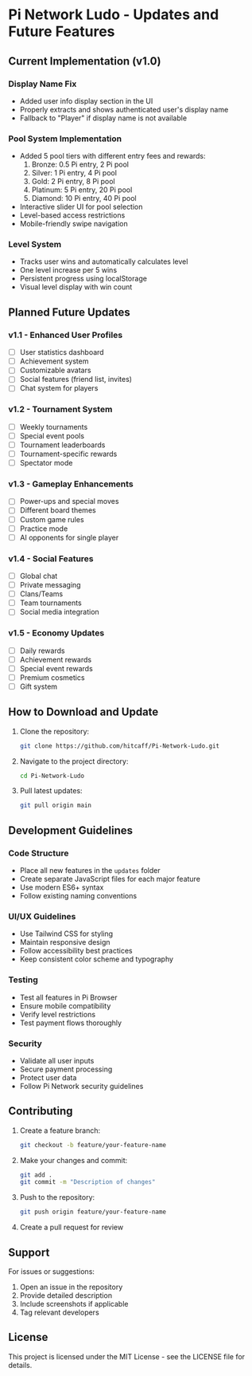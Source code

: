 # Pi Network Ludo - Updates and Future Features

## Current Implementation (v1.0)

### Display Name Fix
- Added user info display section in the UI
- Properly extracts and shows authenticated user's display name
- Fallback to "Player" if display name is not available

### Pool System Implementation
- Added 5 pool tiers with different entry fees and rewards:
  1. Bronze: 0.5 Pi entry, 2 Pi pool
  2. Silver: 1 Pi entry, 4 Pi pool
  3. Gold: 2 Pi entry, 8 Pi pool
  4. Platinum: 5 Pi entry, 20 Pi pool
  5. Diamond: 10 Pi entry, 40 Pi pool
- Interactive slider UI for pool selection
- Level-based access restrictions
- Mobile-friendly swipe navigation

### Level System
- Tracks user wins and automatically calculates level
- One level increase per 5 wins
- Persistent progress using localStorage
- Visual level display with win count

## Planned Future Updates

### v1.1 - Enhanced User Profiles
- [ ] User statistics dashboard
- [ ] Achievement system
- [ ] Customizable avatars
- [ ] Social features (friend list, invites)
- [ ] Chat system for players

### v1.2 - Tournament System
- [ ] Weekly tournaments
- [ ] Special event pools
- [ ] Tournament leaderboards
- [ ] Tournament-specific rewards
- [ ] Spectator mode

### v1.3 - Gameplay Enhancements
- [ ] Power-ups and special moves
- [ ] Different board themes
- [ ] Custom game rules
- [ ] Practice mode
- [ ] AI opponents for single player

### v1.4 - Social Features
- [ ] Global chat
- [ ] Private messaging
- [ ] Clans/Teams
- [ ] Team tournaments
- [ ] Social media integration

### v1.5 - Economy Updates
- [ ] Daily rewards
- [ ] Achievement rewards
- [ ] Special event rewards
- [ ] Premium cosmetics
- [ ] Gift system

## How to Download and Update

1. Clone the repository:
   ```bash
   git clone https://github.com/hitcaff/Pi-Network-Ludo.git
   ```

2. Navigate to the project directory:
   ```bash
   cd Pi-Network-Ludo
   ```

3. Pull latest updates:
   ```bash
   git pull origin main
   ```

## Development Guidelines

### Code Structure
- Place all new features in the `updates` folder
- Create separate JavaScript files for each major feature
- Use modern ES6+ syntax
- Follow existing naming conventions

### UI/UX Guidelines
- Use Tailwind CSS for styling
- Maintain responsive design
- Follow accessibility best practices
- Keep consistent color scheme and typography

### Testing
- Test all features in Pi Browser
- Ensure mobile compatibility
- Verify level restrictions
- Test payment flows thoroughly

### Security
- Validate all user inputs
- Secure payment processing
- Protect user data
- Follow Pi Network security guidelines

## Contributing

1. Create a feature branch:
   ```bash
   git checkout -b feature/your-feature-name
   ```

2. Make your changes and commit:
   ```bash
   git add .
   git commit -m "Description of changes"
   ```

3. Push to the repository:
   ```bash
   git push origin feature/your-feature-name
   ```

4. Create a pull request for review

## Support

For issues or suggestions:
1. Open an issue in the repository
2. Provide detailed description
3. Include screenshots if applicable
4. Tag relevant developers

## License

This project is licensed under the MIT License - see the LICENSE file for details.